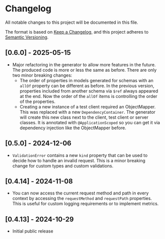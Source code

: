 # Changelog
All notable changes to this project will be documented in this file.

The format is based on [Keep a Changelog](https://keepachangelog.com/en/1.0.0/),
and this project adheres to [Semantic Versioning](https://semver.org/spec/v2.0.0.html).

## [0.6.0] - 2025-05-15
- Major refactoring in the generator to allow more features in the future. The produced code is more or less the same
  as before. There are only two minor breaking changes:
  - The order of properties in models generated for schemas with an `allOf` property can be different as before.
    In the previous version, properties included from another schema via `$ref` always appeared at the end. Now the
    order of the `allOf` items is controlling the order of the properties.
  - Creating a new instance of a test client required an ObjectMapper. This was replaced with a new `DependencyContainer`.
    The generator will create this new class next to the client, test client or server classes. It is annotated with 
    `@ApplicationScoped` so you can get it via dependency injection like the ObjectMapper before. 

## [0.5.0] - 2024-12-06
- `ValidationError` contains a new `kind` property that can be used to decide how to handle an invalid request. 
  This is a minor breaking change for custom types and custom validations. 

## [0.4.14] - 2024-11-08
- You can now access the current request method and path in every context by accessing the `requestMethod` and `requestPath`
  properties. This is useful for custom logging requirements or to implement metrics.

## [0.4.13] - 2024-10-29
- Initial public release
